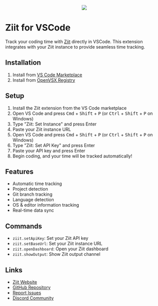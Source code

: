 <p align="center">
   <img src="https://github.com/user-attachments/assets/5784653d-9e8e-4b82-b891-2d839c4384c7"/>
</p>

# Ziit for VSCode

Track your coding time with [Ziit](https://github.com/0pandadev/ziit) directly in VSCode. This extension integrates with your Ziit instance to provide seamless time tracking.

## Installation

1. Install from [VS Code Marketplace](https://marketplace.visualstudio.com/items?itemName=pandadev.ziit)
2. Install from [OpenVSX Registry](https://open-vsx.org/extension/pandadev/ziit)

## Setup

1. Install the Ziit extension from the VS Code marketplace
2. Open VS Code and press <kbd>Cmd</kbd> + <kbd>Shift</kbd> + <kbd>P</kbd> (or <kbd>Ctrl</kbd> + <kbd>Shift</kbd> + <kbd>P</kbd> on Windows)
3. Type "Ziit: Set Instance" and press Enter
4. Paste your Ziit instance URL
5. Open VS Code and press <kbd>Cmd</kbd> + <kbd>Shift</kbd> + <kbd>P</kbd> (or <kbd>Ctrl</kbd> + <kbd>Shift</kbd> + <kbd>P</kbd> on Windows)
6. Type "Ziit: Set API Key" and press Enter
7. Paste your API key and press Enter
8. Begin coding, and your time will be tracked automatically!

## Features

- Automatic time tracking
- Project detection
- Git branch tracking
- Language detection
- OS & editor information tracking
- Real-time data sync

## Commands

- `ziit.setApiKey`: Set your Ziit API key
- `ziit.setBaseUrl`: Set your Ziit instance URL
- `ziit.openDashboard`: Open your Ziit dashboard
- `ziit.showOutput`: Show Ziit output channel

## Links

- [Ziit Website](https://ziit.app)
- [GitHub Repository](https://github.com/0PandaDEV/ziit-vscode)
- [Report Issues](https://github.com/0pandadev/ziit-vscode/issues)
- [Discord Community](https://discord.gg/Y7SbYphVw9)
